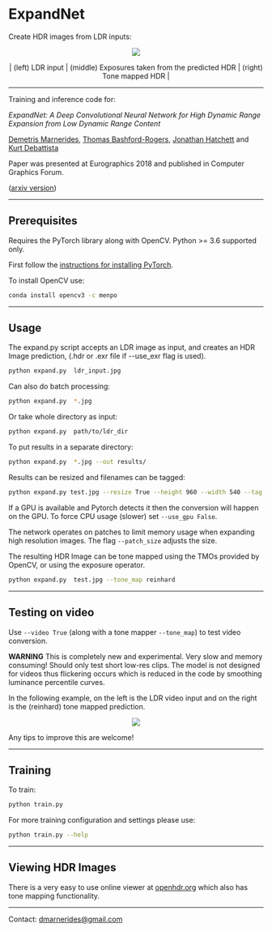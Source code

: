 # ExpandNet

Create HDR images from LDR inputs:

<center>

<img src="assets/examples.jpg">

| (left) LDR input | (middle) Exposures taken from the predicted HDR | (right) Tone mapped HDR |
</center>

---

Training and inference code for:

*ExpandNet: A Deep Convolutional Neural Network for High Dynamic Range Expansion from Low Dynamic Range Content*

[Demetris Marnerides](https://github.com/dmarnerides),
[Thomas Bashford-Rogers](http://thomasbashfordrogers.com/),
[Jonathan Hatchett](http://hatchett.me.uk/) 
and [Kurt Debattista](https://warwick.ac.uk/fac/sci/wmg/people/profile/?wmgid=518)

Paper was presented at Eurographics 2018 and published in Computer Graphics Forum.

([arxiv version](https://arxiv.org/abs/1803.02266))

---

## Prerequisites

Requires the PyTorch library along with OpenCV. Python >= 3.6 supported only.

First follow the [instructions for installing PyTorch](http://pytorch.org/).

To install OpenCV use: 
```bash
conda install opencv3 -c menpo
```

---

## Usage

The expand.py script accepts an LDR image as input, and creates an HDR Image
prediction, (.hdr or .exr file if --use_exr flag is used).

```bash
python expand.py  ldr_input.jpg
```

Can also do batch processing:

```bash
python expand.py  *.jpg
```

Or take whole directory as input:

```bash
python expand.py  path/to/ldr_dir
```

To put results in a separate directory:

```bash
python expand.py  *.jpg --out results/
```

Results can be resized and filenames can be tagged:
```bash
python expand.py test.jpg --resize True --height 960 --width 540 --tag my-tag
```

If a GPU is available and Pytorch detects it then the conversion will happen on
the GPU. To force CPU usage (slower) set `--use_gpu False`.

The network operates on patches to limit memory usage when expanding high
resolution images. The flag `--patch_size` adjusts the size.

The resulting HDR Image can be tone mapped using the TMOs provided by OpenCV,
or using the exposure operator.

```bash
python expand.py  test.jpg --tone_map reinhard
```

---

## Testing on video

Use `--video True` (along with a tone mapper `--tone_map`) to test video
conversion.

**WARNING** This is completely new and experimental. Very slow and memory
consuming! Should only test short low-res clips. The model is not designed for
videos thus flickering occurs which is reduced in the code by smoothing
luminance percentile curves.

In the following example, on the left is the LDR video input and on the right
is the (reinhard) tone mapped prediction.
<center>
<img src="assets/Brzansko-Moraviste-Pejzazi_20170226_4457.gif">
</center>

Any tips to improve this are welcome!

---

## Training

To train:

```bash
python train.py 
```

For more training configuration and settings please use:

```bash
python train.py --help
```
---

## Viewing HDR Images

There is a very easy to use online viewer at [openhdr.org](https://viewer.openhdr.org/) which also has tone mapping functionality.

---

Contact: dmarnerides@gmail.com

